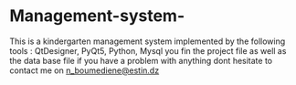 # Management-system-
This is a kindergarten management system implemented by the following tools : QtDesigner, PyQt5, Python, Mysql
you fin the project file as well as the data base file 
if you have a problem with anything dont hesitate to contact me on n_boumediene@estin.dz 
